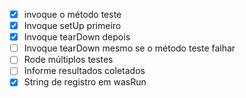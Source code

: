 - [x] invoque o método teste
- [x] Invoque setUp primeiro
- [x] Invoque tearDown depois 
- [ ] Invoque tearDown mesmo se o método teste falhar
- [ ] Rode múltiplos testes
- [ ] Informe resultados coletados
- [x] String de registro em wasRun